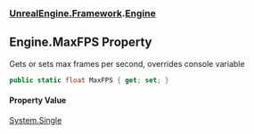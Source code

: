 ### [UnrealEngine.Framework](./UnrealEngine-Framework.md 'UnrealEngine.Framework').[Engine](./UnrealEngine-Framework-Engine.md 'UnrealEngine.Framework.Engine')
## Engine.MaxFPS Property
Gets or sets max frames per second, overrides console variable  
```csharp
public static float MaxFPS { get; set; }
```
#### Property Value
[System.Single](https://docs.microsoft.com/en-us/dotnet/api/System.Single 'System.Single')  
